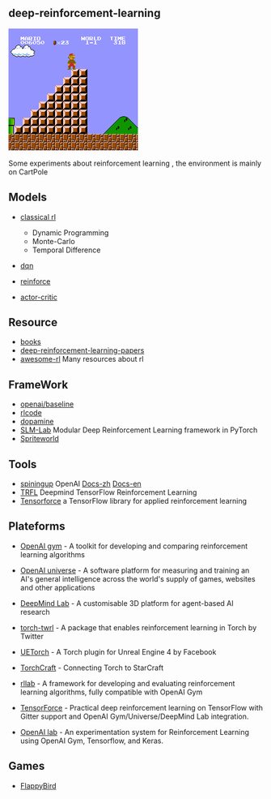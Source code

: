 ## deep-reinforcement-learning

![drl](./image/drl-2.jpg)




Some experiments about reinforcement learning ,  the environment is mainly on CartPole



## Models

- [classical rl](https://github.com/shuangyangsc/deep-reinforcement-learning/tree/master/fake-code)
  - Dynamic Programming
  - Monte-Carlo
  - Temporal Difference

- [dqn](https://github.com/shuangyangsc/deep-reinforcement-learning/tree/master/dqn)
- [reinforce](https://github.com/shuangyangsc/deep-reinforcement-learning/tree/master/reinforce)
- [actor-critic](https://github.com/shuangyangsc/deep-reinforcement-learning/tree/master/actor-critic)



## Resource

- [books](http://web.mit.edu/dimitrib/www/RLbook.html)
- [deep-reinforcement-learning-papers](https://github.com/junhyukoh/deep-reinforcement-learning-papers)
- [awesome-rl](https://github.com/aikorea/awesome-rl)    Many resources about rl



## FrameWork

- [openai/baseline](https://github.com/openai/baselines)
- [rlcode](https://github.com/rlcode/reinforcement-learning)
- [dopamine](https://github.com/google/dopamine)
- [SLM-Lab](https://github.com/kengz/SLM-Lab)  Modular Deep Reinforcement Learning framework in PyTorch
- [Spriteworld](https://mp.weixin.qq.com/s?__biz=MzIzNjc1NzUzMw==&mid=2247528016&idx=5&sn=f7cf588b6d8dc3a703b8ed7cd4a4b9bf&chksm=e8d0d922dfa7503412b55e2a428f747120a6f79a01164516c2435e1009382eb3ce36617192f5&scene=0&xtrack=1#rd)



## Tools

- [spiningup](https://github.com/openai/spinningup)  OpenAI  [Docs-zh](https://spinningup.readthedocs.io/zh_CN/latest/index.html) [Docs-en](https://spinningup.openai.com/en/latest/index.html)
- [TRFL](https://github.com/deepmind/trfl/)  Deepmind TensorFlow Reinforcement Learning
- [Tensorforce](https://github.com/tensorforce/tensorforce)  a TensorFlow library for applied reinforcement learning



## Plateforms

- [OpenAI gym](https://github.com/openai/gym) - A toolkit for developing and comparing reinforcement learning algorithms
- [OpenAI universe](https://github.com/openai/universe) - A software platform for measuring and training an AI's general intelligence across the world's supply of games, websites and other applications
- [DeepMind Lab](https://github.com/deepmind/lab) - A customisable 3D platform for agent-based AI research

- [torch-twrl](https://github.com/twitter/torch-twrl) - A package that enables reinforcement learning in Torch by Twitter
- [UETorch](https://github.com/facebook/UETorch) - A Torch plugin for Unreal Engine 4 by Facebook
- [TorchCraft](https://github.com/TorchCraft/TorchCraft) - Connecting Torch to StarCraft
- [rllab](https://github.com/openai/rllab) - A framework for developing and evaluating reinforcement learning algorithms, fully compatible with OpenAI Gym
- [TensorForce](https://github.com/reinforceio/tensorforce) - Practical deep reinforcement learning on TensorFlow with Gitter support and OpenAI Gym/Universe/DeepMind Lab integration.
- [OpenAI lab](https://github.com/kengz/openai_lab) - An experimentation system for Reinforcement Learning using OpenAI Gym, Tensorflow, and Keras.



## Games

- [FlappyBird](https://github.com/yenchenlin/DeepLearningFlappyBird)